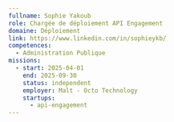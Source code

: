 ```yaml
---
fullname: Sophie Yakoub
role: Chargée de déploiement API Engagement
domaine: Déploiement
link: https://www.linkedin.com/in/sophieykb/
competences:
  - Administration Publique
missions:
  - start: 2025-04-01
    end: 2025-09-30
    status: independent
    employer: Malt - Octo Technology
    startups:
      - api-engagement
---
```

